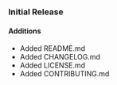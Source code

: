 ### Initial Release

#### Additions

* Added README.md
* Added CHANGELOG.md
* Added LICENSE.md
* Added CONTRIBUTING.md